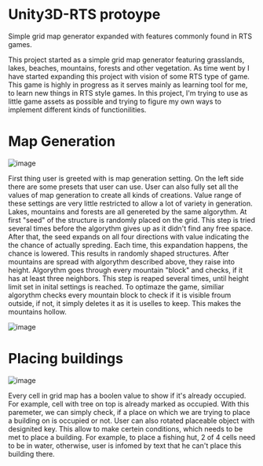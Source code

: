 # Unity3D-RTS protoype
Simple grid map generator expanded with features commonly found in RTS games.

This project started as a simple  grid map generator featuring grasslands, lakes, beaches, mountains, forests and other vegetation. As time went by I have started expanding this project with vision of some RTS type of game. This game is highly in progress as it serves mainly as learning tool for me, to learn new things in RTS style games. In this project, I'm trying to use as little game assets as possible and trying to figure my own ways to implement different kinds of functionilities.


# Map Generation
![image](https://user-images.githubusercontent.com/99544664/160245107-a539dead-e404-4abb-983e-1011213d2d79.png)

First thing user is greeted with is map generation setting. On the left side there are some presets that user can use. User can also fully set all the values of map generation to create all kinds of creations. Value range of these settings are very little restricted to allow a lot of variety in generation.
Lakes, mountains and forests are all genereted by the same algorythm.
At first "seed" of the structure is randomly placed on the grid. This step is tried several times before the algorythm gives up as it didn't find any free space. After that, the seed expands on all four directions with value indicating the the chance of actually spreding. Each time, this expandation happens, the chance is lowered. This results in randomly shaped structures.
After mountains are spread with algorythm described above, they raise into height. Algorythm goes through every mountain "block" and checks, if it has at least three neighbors. This step is reaped several times, until height limit set in inital settings is reached. To optimaze the game, similiar algorythm checks every mountain block to check if it is visible froum outside, if not, it simply deletes it as it is uselles to keep. This makes the mountains hollow.

![image](https://user-images.githubusercontent.com/99544664/160245738-66abc042-2e90-4267-b5df-12de2c68fa9d.png)

# Placing buildings
![image](https://user-images.githubusercontent.com/99544664/160245761-c0f9dcc8-af7f-4d88-871a-41daef7e8d77.png)

Every cell in grid map has a boolen value to show if it's already occupied. For example, cell with tree on top is already marked as occupied. With this paremeter, we can simply check, if a place on which we are trying to place a building on is occupied or not. User can also rotated placeable object with designited key.
This allow to make certein conditions, which needs to be met to place a building. For example, to place a fishing hut, 2 of 4 cells need to be in water, otherwise, user is infomed by text that he can't place this building there.

